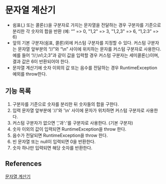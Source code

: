 # 문자열 계산기
- 쉼표(,) 또는 콜론(:)을 구분자로 가지는 문자열을 전달하는 경우 구분자를 기준으로 분리한 각 숫자의 합을 반환 (예: “” => 0, "1,2" => 3, "1,2,3" => 6, “1,2:3” => 6)
- 앞의 기본 구분자(쉼표, 콜론)외에 커스텀 구분자를 지정할 수 있다. 커스텀 구분자는 문자열 앞부분의 “//”와 “\n” 사이에 위치하는 문자를 커스텀 구분자로 사용한다. 예를 들어 “//;\n1;2;3”과 같이 값을 입력할 경우 커스텀 구분자는 세미콜론(;)이며, 결과 값은 6이 반환되어야 한다.
- 문자열 계산기에 숫자 이외의 값 또는 음수를 전달하는 경우 RuntimeException 예외를 throw한다.

## 기능 목록
1. 구분자를 기준으로 숫자를 분리한 뒤 숫자들의 합을 구한다.
2. 입력 문자열 앞부분에 '//'와 '\n' 사이에 문자가 위치하면 커스텀 구분자로 사용한다.
3. 커스텀 구분자가 없으면 ','과':'를 구분자로 사용한다. (기본 구분자)
4. 숫자 이외의 값이 입력되면 RuntimeException을 throw 한다.
5. 음수가 전달되면 RuntimeException을 throw 한다.
6. 빈 문자열 또는 null이 입력되면 0을 반환한다.
7. 숫자 하나만 입력되면 해당 숫자를 반환한다.

## References
[문자열 계산기](https://github.com/sogoagain/tdd-exercises/tree/master/08-Calculator)